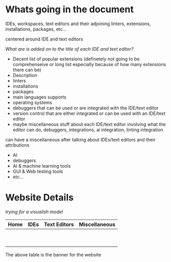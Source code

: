 # Whats going in the document

IDEs, workspaces, text editors and their adjoining linters, extensions, installations, packages, etc...

centered around IDE and text editors

*What are is added on to the title of each IDE and text editor?*

* Decent list of popular extensions (definetely not going to be comprehenseive or long list especially because of how many extensions there can be)
* Description
* linters
* installations
* packages
* main languages supports
* operating systems
* debuggers that can be used or are integrated with the IDE/text editor
* version control that are either integrated or can be used with an IDE/text editor
* maybe miscellaneous stuff about each IDE/text editor involving what the editor can do, debuggers, integrations, ai integration, linting integration

can have a miscellaneous after talking about IDEs/text editors and their attributions

* AI
* debuggers
* AI & machine learning tools
* GUI & Web testing tools
* etc...

# Website Details

*trying for a visualish model*

|**Home**|**IDEs**|**Text Editors**|**Miscellaneous**|
|:-------|:------:|:--------------:|----------------:|
|        |        |                |                 |
|        |        |                |                 |
|        |        |                |                 |
|        |        |                |                 |
|        |        |                |                 |
|        |        |                |                 |
|        |        |                |                 |
|        |        |                |                 |
|        |        |                |                 |

The above table is the banner for the website
